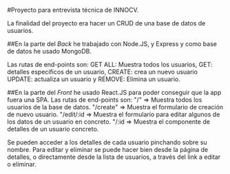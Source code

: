 
#Proyecto para entrevista técnica de INNOCV.

La finalidad del proyecto era hacer un CRUD de una base de datos de usuarios.

##En la parte del *Back* he trabajado con Node.JS, y Express y como base de datos he usado MongoDB.

Las rutas de end-points son: 
GET ALL: Muestra todos los usuarios,
GET: detalles específicos de un usuario,
CREATE: crea un nuevo usuario
UPDATE: actualiza un usuario y
REMOVE: Elimina un usuario.

##En la parte del *Front* he usado React.JS para poder conseguir que la app fuera una SPA. 
Las rutas de end-points son: 
"/" => Muestra todos los usuarios de la base de datos.
"/create" => Muestra el formulario de creación de nuevo usuario.
"/edit/:id => Muestra el formulario para editar algunos de los datos de un usuario en concreto.
"/:id => Muestra el componente de detalles de un usuario concreto.

Se pueden acceder a los detalles de cada usuario pinchando sobre su nombre. Para editar y eliminar se puede hacer bien desde la página de detalles, o directamente desde la lista de usuarios, a través del link a editar o eliminar. 

